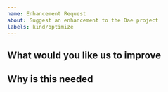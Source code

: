 ```yaml
---
name: Enhancement Request
about: Suggest an enhancement to the Dae project
labels: kind/optimize
---
```


<!-- Please only use this template for submitting enhancement requests -->

## What would you like us to improve

## Why is this needed
